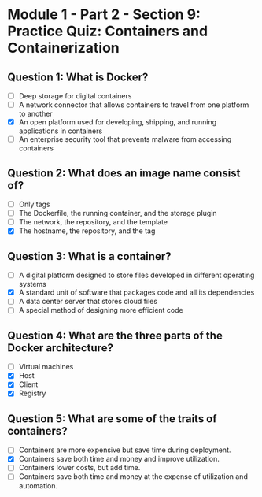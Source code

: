 # Module 1 - Part 2 - Section 9: Practice Quiz: Containers and Containerization

## Question 1: **What is Docker?**

- [ ] Deep storage for digital containers  
- [ ] A network connector that allows containers to travel from one platform to another  
- [x] An open platform used for developing, shipping, and running applications in containers  
- [ ] An enterprise security tool that prevents malware from accessing containers

## Question 2: **What does an image name consist of?**

- [ ] Only tags  
- [ ] The Dockerfile, the running container, and the storage plugin  
- [ ] The network, the repository, and the template  
- [x] The hostname, the repository, and the tag

## Question 3: **What is a container?**

- [ ] A digital platform designed to store files developed in different operating systems  
- [x] A standard unit of software that packages code and all its dependencies  
- [ ] A data center server that stores cloud files  
- [ ] A special method of designing more efficient code

## Question 4: **What are the three parts of the Docker architecture?**

- [ ] Virtual machines  
- [x] Host  
- [x] Client  
- [x] Registry

## Question 5: **What are some of the traits of containers?**

- [ ] Containers are more expensive but save time during deployment.  
- [x] Containers save both time and money and improve utilization.  
- [ ] Containers lower costs, but add time.  
- [ ] Containers save both time and money at the expense of utilization and automation.
```
